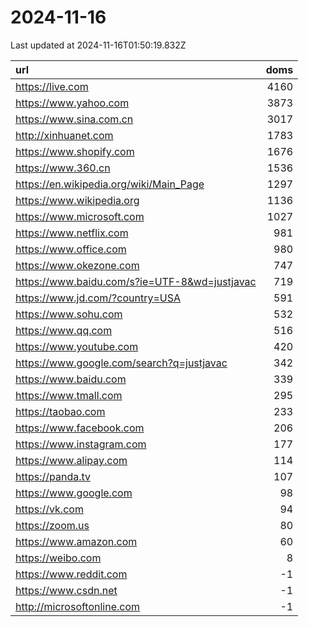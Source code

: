 # 2024-11-16

<!-- BEGIN -->
Last updated at 2024-11-16T01:50:19.832Z

url | doms
:- | -:
https://live.com | 4160
https://www.yahoo.com | 3873
https://www.sina.com.cn | 3017
http://xinhuanet.com | 1783
https://www.shopify.com | 1676
https://www.360.cn | 1536
https://en.wikipedia.org/wiki/Main_Page | 1297
https://www.wikipedia.org | 1136
https://www.microsoft.com | 1027
https://www.netflix.com | 981
https://www.office.com | 980
https://www.okezone.com | 747
https://www.baidu.com/s?ie=UTF-8&wd=justjavac | 719
https://www.jd.com/?country=USA | 591
https://www.sohu.com | 532
https://www.qq.com | 516
https://www.youtube.com | 420
https://www.google.com/search?q=justjavac | 342
https://www.baidu.com | 339
https://www.tmall.com | 295
https://taobao.com | 233
https://www.facebook.com | 206
https://www.instagram.com | 177
https://www.alipay.com | 114
https://panda.tv | 107
https://www.google.com | 98
https://vk.com | 94
https://zoom.us | 80
https://www.amazon.com | 60
https://weibo.com | 8
https://www.reddit.com | -1
https://www.csdn.net | -1
http://microsoftonline.com | -1
<!-- END -->
